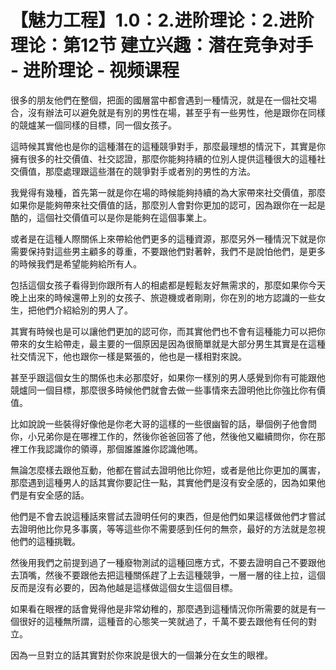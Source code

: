 # 【魅力工程】1.0：2.进阶理论：2.进阶理论：第12节 建立兴趣：潜在竞争对手 - 进阶理论 - 视频课程

很多的朋友他們在整個，把面的國層當中都會遇到一種情況，就是在一個社交場合，沒有辦法可以避免就是有別的男性在場，甚至乎有一些男性，他是跟你在同樣的競爐某一個同樣的目標，同一個女孩子。

這時候其實他也是你的這種潛在的這種競爭對手，那麼最理想的情況下，其實是你擁有很多的社交價值、社交認證，那麼你能夠持續的位別人提供這種很大的這種社交價值，那麼處理跟這些潛在的競爭對手或者別的男性的方法。

我覺得有幾種，首先第一就是你在場的時候能夠持續的為大家帶來社交價值，那麼如果你是能夠帶來社交價值的話，那麼別人會對你更加的認可，因為跟你在一起是酷的，這個社交價值可以是你是能夠在這個事業上。

或者是在這種人際關係上來帶給他們更多的這種資源，那麼另外一種情況下就是你需要保持對這些男主顧多的尊重，不要跟他們對著幹，我們不是說怕他們，是更多的時候我們是希望能夠給所有人。

包括這個女孩子看得到你跟所有人的相處都是輕鬆友好無需求的，那麼如果你今天晚上出來的時候還帶上別的女孩子、旅遊機或者剛剛，你在別的地方認識的一些女生，把他們介紹給別的男人了。

其實有時候也是可以讓他們更加的認可你，而其實他們也不會有這種能力可以把你帶來的女生給帶走，最主要的一個原因是因為很簡單就是大部分男生其實是在這種社交情況下，他也跟你一樣是緊張的，他也是一樣相對來說。

甚至乎跟這個女生的關係也未必那麼好，如果你一樣別的男人感覺到你有可能跟他競爐同一個目標，那麼很多時候他們就會去做一些事情來去證明他比你強比你有價值。

比如說說一些裝得好像他是你老大哥的這樣的一些很幽智的話，舉個例子他會問你，小兄弟你是在哪裡工作的，然後你爸爸回答了他，然後他又繼續問你，你在那裡工作我認識你的領導，那個誰誰誰你認識他嗎。

無論怎麼樣去跟他互動，他都在嘗試去證明他比你短，或者是他比你更加的厲害，那麼遇到這種男人的話其實你要記住一點，其實他們是沒有安全感的，因為如果他們是有安全感的話。

他們是不會去說這種話來嘗試去證明任何的東西，但是他們如果這樣做他們才嘗試去證明他比你見多事廣，等等這些你不需要感到任何的無奈，最好的方法就是忽視他們的這種挑戰。

然後用我們之前提到過了一種廢物測試的這種回應方式，不要去證明自己不要跟他去頂嘴，然後不要跟他去把這種關係趕了上去這種競爭，一層一層的往上拉，這個反而是沒有必要的，因為他越是這樣做這個女生這個目標。

如果看在眼裡的話會覺得他是非常幼稚的，那麼遇到這種情況你所需要的就是有一個很好的這種無所謂，這種音的心態笑一笑就過了，千萬不要去跟他有任何的對立。

因為一旦對立的話其實對於你來說是很大的一個兼分在女生的眼裡。